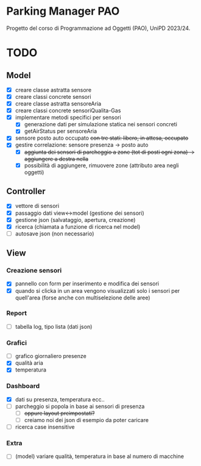 # Parking Manager PAO
Progetto del corso di Programmazione ad Oggetti (PAO), UniPD 2023/24.

# TODO

## Model
- [x] creare classe astratta sensore
- [x] creare classi concrete sensori
- [x] creare classe astratta sensoreAria
- [x] creare classi concrete sensoriQualita-Gas
- [x] implementare metodi specifici per sensori
  - [x] generazione dati per simulazione statica nei sensori concreti
  - [x] getAirStatus per sensoreAria
- [x] sensore posto auto occupato ~~con tre stati: libero, in attesa, occupato~~
- [x] gestire correlazione: sensore presenza -> posto auto
  - [x] ~~aggiunta dei sensori di parcheggio a zone (tot di posti ogni zona) -> aggiungere a destra nella~~
  - [x] possibilità di aggiungere, rimuovere zone (attributo area negli oggetti)

## Controller
- [x] vettore di sensori
- [x] passaggio dati view<->model (gestione dei sensori)
- [x] gestione json (salvataggio, apertura, creazione)
- [x] ricerca (chiamata a funzione di ricerca nel model)
- [ ] autosave json (non necessario)

## View
### Creazione sensori
- [x] pannello con form per inserimento e modifica dei sensori
- [x] quando si clicka in un area vengono visualizzati solo i sensori per quell'area (forse anche con multiselezione delle aree)
### Report
- [ ] tabella log, tipo lista (dati json)
### Grafici
- [ ] grafico giornaliero presenze
- [x] qualità aria
- [x] temperatura
### Dashboard
- [x] dati su presenza, temperatura ecc..
- [ ] parcheggio si popola in base ai sensori di presenza
  - [ ] ~~oppure layout preimpostati?~~
  - [ ] creiamo noi dei json di esempio da poter caricare
- [ ] ricerca case insensitive
 
### Extra
- [ ] (model) variare qualità, temperatura in base al numero di macchine
